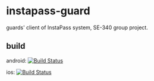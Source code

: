 # instapass-guard
guards' client of InstaPass system, SE-340 group project.

## build

android: [![Build Status](https://dev.azure.com/akazaakari/InstaPass%20CI/_apis/build/status/InstaPass.instapass-guard?branchName=master&jobName=android_build)](https://dev.azure.com/akazaakari/InstaPass%20CI/_build/latest?definitionId=2&branchName=master)

ios: [![Build Status](https://dev.azure.com/akazaakari/InstaPass%20CI/_apis/build/status/InstaPass.instapass-guard?branchName=master&jobName=ios_build)](https://dev.azure.com/akazaakari/InstaPass%20CI/_build/latest?definitionId=2&branchName=master)